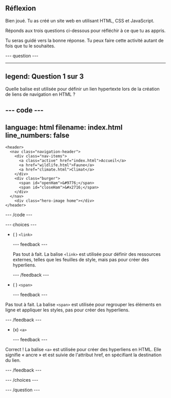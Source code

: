 ## Réflexion

Bien joué. Tu as créé un site web en utilisant HTML, CSS et JavaScript.

Réponds aux trois questions ci-dessous pour réfléchir à ce que tu as appris.

Tu seras guidé vers la bonne réponse. Tu peux faire cette activité autant de fois que tu le souhaites.

--- question ---

---
legend: Question 1 sur 3
---

Quelle balise est utilisée pour définir un lien hypertexte lors de la création de liens de navigation en HTML ?

--- code ---
---
language: html
filename: index.html
line_numbers: false
---   
    <header>
      <nav class="navigation-header">
        <div class="nav-items">
          <a class="active" href="index.html">Accueil</a>
          <a href="wildlife.html">Faune</a>
          <a href="climate.html">Climat</a>
        </div>
        <div class="burger">
          <span id="openHam">&#9776;</span>
          <span id="closeHam">&#x2716;</span>
        </div>
      </nav>
        <div class="hero-image home"></div>
    </header>

--- /code ---

--- choices ---

- ( ) `<link>`

  --- feedback ---

  Pas tout à fait. La balise `<link>` est utilisée pour définir des ressources externes, telles que les feuilles de style, mais pas pour créer des hyperliens.

  --- /feedback ---

- ( ) `<span>`

  --- feedback ---

Pas tout à fait. La balise `<span>` est utilisée pour regrouper les éléments en ligne et appliquer les styles, pas pour créer des hyperliens.

--- /feedback ---

- (x) `<a>`

  --- feedback ---

Correct ! La balise `<a>` est utilisée pour créer des hyperliens en HTML. Elle signifie « ancre » et est suivie de l'attribut href, en spécifiant la destination du lien.

--- /feedback ---

--- /choices ---

--- /question ---
